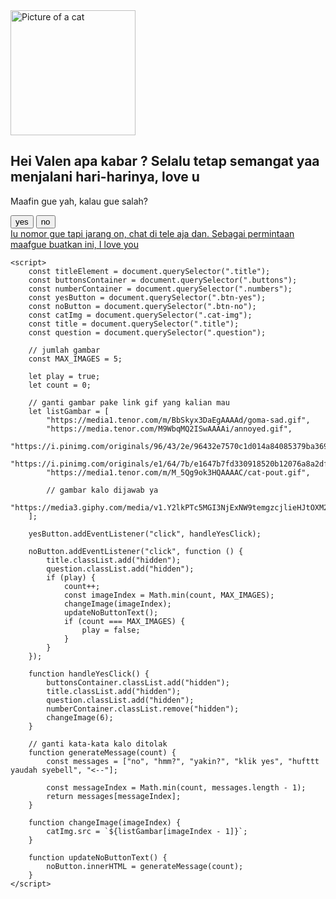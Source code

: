 <!DOCTYPE html>
<html lang="en">

<head>
    <meta charset="UTF-8" />
    <meta name="viewport" content="width=device-width, initial-scale=1.0" />
    <script src="https://cdn.tailwindcss.com"></script>
    <!-- ganti nama/judul website -->
    <title>Website Bucin For u-Hadi Winter</title>
    <style>
        body {
            /* ganti background website */
            background-image: url(https://www.bing.com/images/search?view=detailV2&ccid=F20T7kww&id=4F2D6F7910F4E3DA7AC584650D2CC521B4D4FD48&thid=OIP.F20T7kwwVQ8Tt9dBEMEa6wHaEK&mediaurl=https%3a%2f%2fwallpapercave.com%2fwp%2fwp622070.jpg&exph=1440&expw=2560&q=wallpaper+romance+anime&simid=608012571089908957&FORM=IRPRST&ck=608375EE085E8A9596D5DDAC4666BE02&selectedIndex=1&itb=0);
        }
        }
    </style>
    <link rel="stylesheet" href="https://cdnjs.cloudflare.com/ajax/libs/animate.css/4.1.1/animate.min.css" />
</head>

<body class="justify-center flex">
    <main class="bg-white rounded mt-24 p-8 shadow-lg shadow-red-200 animate__animated animate__backInDown">
        <!-- ganti gambar awal -->
        <img class="cat-img" src="https://media.tenor.com/cofRHcGGOfoAAAAi/shy-cute.gif" alt="Picture of a cat"
            width="200" />
        <div class="border-b mt-2 border-2"></div>
        <div class="lh-1 text-center mt-4">
            <!-- ganti nama -->
            <h2 class="title text-red-400 text-xl font-semibold">
                Hei Valen apa kabar ? Selalu tetap semangat yaa menjalani hari-harinya, love u
            </h2>
            <!-- ganti pertanyaan -->
            <p class="title question fs-1 text-2xl font-bold text-gray-700">Maafin gue yah, kalau gue salah?</p>
        </div>
        <div class="buttons mt-5 flex justify-around">
            <!-- ganti tulisan tombol -->
            <button type="button"
                class="btn-yes bg-green-500 rounded text-white text-3xl px-2 pt-1 pb-2 animate__pulse animate__animated animate__infinite">
                yes
            </button>
            <button type="button" class="btn-no bg-red-500 rounded text-white text-2xl px-2 pt-1 pb-2">
                no
            </button>
        </div>
        <div class="numbers hidden mt-5 flex justify-center">
            <!-- ganti link -->
            <a href="https://wa.me/083153120826" type="button"
                class="bg-green-500 text-white py-1 px-2 rounded btn-yes w-100 text-xl font-bold">
                <!-- ganti tulisan tombol link -->
                Iu nomor gue tapi jarang on, chat di tele aja dan. Sebagai permintaan maafgue buatkan ini, I love
                you</a>
        </div>
    </main>

    <script>
        const titleElement = document.querySelector(".title");
        const buttonsContainer = document.querySelector(".buttons");
        const numberContainer = document.querySelector(".numbers");
        const yesButton = document.querySelector(".btn-yes");
        const noButton = document.querySelector(".btn-no");
        const catImg = document.querySelector(".cat-img");
        const title = document.querySelector(".title");
        const question = document.querySelector(".question");

        // jumlah gambar
        const MAX_IMAGES = 5;

        let play = true;
        let count = 0;

        // ganti gambar pake link gif yang kalian mau
        let listGambar = [
            "https://media1.tenor.com/m/BbSkyx3DaEgAAAAd/goma-sad.gif",
            "https://media.tenor.com/M9WbqMQ2ISwAAAAi/annoyed.gif",
            "https://i.pinimg.com/originals/96/43/2e/96432e7570c1d014a84085379ba369d7.gif",
            "https://i.pinimg.com/originals/e1/64/7b/e1647b7fd330918520b12076a8a2dfcd.gif",
            "https://media1.tenor.com/m/M_5Qg9ok3HQAAAAC/cat-pout.gif",

            // gambar kalo dijawab ya
            "https://media3.giphy.com/media/v1.Y2lkPTc5MGI3NjExNW9temgzcjlieHJtOXM2YXhoeW94N2k2c3ljcmtpYTZ4NnBicm0ybyZlcD12MV9pbnRlcm5hbF9naWZfYnlfaWQmY3Q9Zw/f9EmXxglhdhAj1bo28/giphy.webp",
        ];

        yesButton.addEventListener("click", handleYesClick);

        noButton.addEventListener("click", function () {
            title.classList.add("hidden");
            question.classList.add("hidden");
            if (play) {
                count++;
                const imageIndex = Math.min(count, MAX_IMAGES);
                changeImage(imageIndex);
                updateNoButtonText();
                if (count === MAX_IMAGES) {
                    play = false;
                }
            }
        });

        function handleYesClick() {
            buttonsContainer.classList.add("hidden");
            title.classList.add("hidden");
            question.classList.add("hidden");
            numberContainer.classList.remove("hidden");
            changeImage(6);
        }

        // ganti kata-kata kalo ditolak
        function generateMessage(count) {
            const messages = ["no", "hmm?", "yakin?", "klik yes", "hufttt yaudah syebell", "<--"];

            const messageIndex = Math.min(count, messages.length - 1);
            return messages[messageIndex];
        }

        function changeImage(imageIndex) {
            catImg.src = `${listGambar[imageIndex - 1]}`;
        }

        function updateNoButtonText() {
            noButton.innerHTML = generateMessage(count);
        }
    </script>
</body>

</html>
